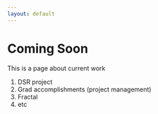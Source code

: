 ```yaml
---
layout: default
---
```


# Coming Soon

This is a page about current work

1. DSR project
2. Grad accomplishments (project management)
3. Fractal
4. etc

